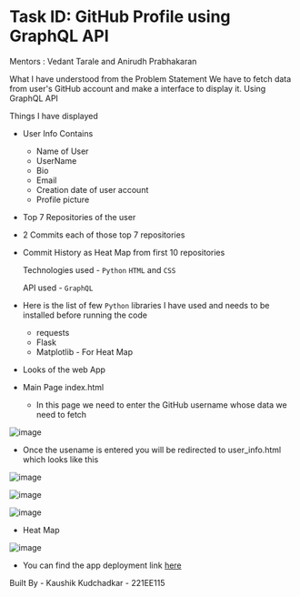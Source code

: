 # Task ID: GitHub Profile using GraphQL API

Mentors : Vedant Tarale and Anirudh Prabhakaran 

What I have understood from the Problem Statement 
We have to fetch data from user's GitHub account and make a interface to display it. Using GraphQL API

Things I have displayed 
* User Info
  Contains
  * Name of User
  * UserName
  * Bio
  * Email
  * Creation date of user account
  * Profile picture
* Top 7 Repositories of the user
* 2 Commits each of those top 7 repositories
* Commit History as Heat Map from first 10 repositories


  Technologies used - `Python` `HTML` and `CSS`

  
  API used - `GraphQL`
  

* Here is the list of few `Python` libraries I have used and needs to be installed before running the code
    * requests
    * Flask
    * Matplotlib - For Heat Map

* Looks of the web App

* Main Page index.html
  * In this page we need to enter the GitHub username whose data we need to fetch 

![image](https://github.com/Kaushik2201/GitHub-GraphQL-API/assets/118542939/24e2eff4-81b3-47c9-9e1b-1ea02366fd6e)


* Once the usename is entered you will be redirected to user_info.html which looks like this

![image](https://github.com/Kaushik2201/GitHub-GraphQL-API/assets/118542939/36499b60-5fb7-4d30-b8ae-1b8682f65564)


![image](https://github.com/Kaushik2201/GitHub-GraphQL-API/assets/118542939/292b50d2-5dec-4e9b-bb8a-2e53e9a17dfb)


![image](https://github.com/Kaushik2201/GitHub-GraphQL-API/assets/118542939/7d63171f-d8fb-4b22-b755-cf83800d4d31)


* Heat Map

![image](https://github.com/Kaushik2201/GitHub-GraphQL-API/assets/118542939/895b0303-1c43-4b22-8366-244a9f191a97)



  * You can find the app deployment link [here](http://ktx1104.pythonanywhere.com)



 
Built By - Kaushik Kudchadkar - 221EE115
